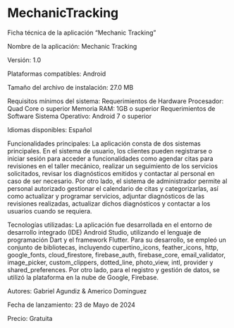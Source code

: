 # MechanicTracking
Ficha técnica de la aplicación “Mechanic Tracking”

Nombre de la aplicación: Mechanic Tracking 

Versión: 1.0

Plataformas compatibles: Android

Tamaño del archivo de instalación: 27.0 MB

Requisitos mínimos del sistema:
Requerimientos de Hardware
Procesador: Quad Core o superior
Memoria RAM: 1GB o superior
Requerimientos de Software
Sistema Operativo: Android 7 o superior

Idiomas disponibles: Español 

Funcionalidades principales: La aplicación consta de dos sistemas principales. En el sistema de usuario, los clientes pueden registrarse o iniciar sesión para acceder a funcionalidades como agendar citas para revisiones en el taller mecánico, realizar un seguimiento de los servicios solicitados, revisar los diagnósticos emitidos y contactar al personal en caso de ser necesario. Por otro lado, el sistema de administrador permite al personal autorizado gestionar el calendario de citas y categorizarlas, así como actualizar y programar servicios, adjuntar diagnósticos de las revisiones realizadas, actualizar dichos diagnósticos y contactar a los usuarios cuando se requiera.

Tecnologías utilizadas: La aplicación fue desarrollada en el entorno de desarrollo integrado (IDE) Android Studio, utilizando el lenguaje de programación Dart y el framework Flutter. Para su desarrollo, se empleó un conjunto de bibliotecas, incluyendo cupertino_icons, feather_icons, http, google_fonts, cloud_firestore, firebase_auth, firebase_core, email_validator, image_picker, custom_clippers, dotted_line, photo_view, intl, provider y shared_preferences. Por otro lado, para el registro y gestión de datos, se utilizó la plataforma en la nube de Google, Firebase.

Autores: Gabriel Agundiz & Americo Dominguez

Fecha de lanzamiento: 23 de Mayo de 2024

Precio: Gratuita

